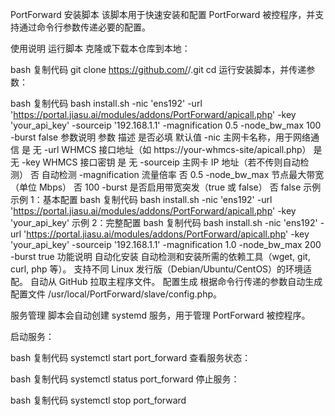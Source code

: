 PortForward 安装脚本
该脚本用于快速安装和配置 PortForward 被控程序，并支持通过命令行参数传递必要的配置。

使用说明
运行脚本
克隆或下载本仓库到本地：

bash
复制代码
git clone https://github.com/<your-username>/<your-repo>.git
cd <your-repo>
运行安装脚本，并传递参数：

bash
复制代码
bash install.sh -nic 'ens192' -url 'https://portal.jiasu.ai/modules/addons/PortForward/apicall.php' -key 'your_api_key' -sourceip '192.168.1.1' -magnification 0.5 -node_bw_max 100 -burst false
参数说明
参数	描述	是否必填	默认值
-nic	主网卡名称，用于网络通信	是	无
-url	WHMCS 接口地址（如 https://your-whmcs-site/apicall.php）	是	无
-key	WHMCS 接口密钥	是	无
-sourceip	主网卡 IP 地址（若不传则自动检测）	否	自动检测
-magnification	流量倍率	否	0.5
-node_bw_max	节点最大带宽（单位 Mbps）	否	100
-burst	是否启用带宽突发（true 或 false）	否	false
示例
示例 1：基本配置
bash
复制代码
bash install.sh -nic 'ens192' -url 'https://portal.jiasu.ai/modules/addons/PortForward/apicall.php' -key 'your_api_key'
示例 2：完整配置
bash
复制代码
bash install.sh -nic 'ens192' -url 'https://portal.jiasu.ai/modules/addons/PortForward/apicall.php' -key 'your_api_key' -sourceip '192.168.1.1' -magnification 1.0 -node_bw_max 200 -burst true
功能说明
自动化安装
自动检测和安装所需的依赖工具（wget, git, curl, php 等）。
支持不同 Linux 发行版（Debian/Ubuntu/CentOS）的环境适配。
自动从 GitHub 拉取主程序文件。
配置生成
根据命令行传递的参数自动生成配置文件 /usr/local/PortForward/slave/config.php。

服务管理
脚本会自动创建 systemd 服务，用于管理 PortForward 被控程序。

启动服务：

bash
复制代码
systemctl start port_forward
查看服务状态：

bash
复制代码
systemctl status port_forward
停止服务：

bash
复制代码
systemctl stop port_forward
